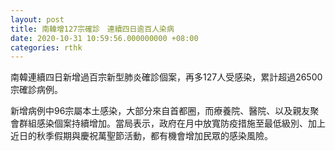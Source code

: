 ```yaml
---
layout: post
title: 南韓增127宗確診　連續四日逾百人染病
date: 2020-10-31 10:59:56.000000000 +08:00
categories: rthk
---
```


南韓連續四日新增過百宗新型肺炎確診個案，再多127人受感染，累計超過26500宗確診病例。

新增病例中96宗屬本土感染，大部分來自首都圈，而療養院、醫院、以及親友聚會群組感染個案持續增加。當局表示，政府在月中放寬防疫措施至最低級別、加上近日的秋季假期與慶祝萬聖節活動，都有機會增加民眾的感染風險。
